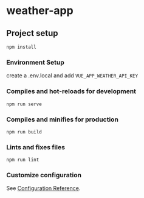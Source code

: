 # weather-app

## Project setup
```
npm install
```

### Environment Setup
create a .env.local and add `VUE_APP_WEATHER_API_KEY` 

### Compiles and hot-reloads for development
```
npm run serve
```

### Compiles and minifies for production
```
npm run build
```

### Lints and fixes files
```
npm run lint
```

### Customize configuration
See [Configuration Reference](https://cli.vuejs.org/config/).
